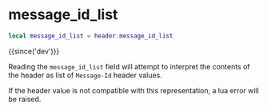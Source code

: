 # message_id_list

```lua
local message_id_list = header.message_id_list
```

{{since('dev')}}

Reading the `message_id_list` field will attempt to interpret the contents of the
header as list of `Message-Id` header values.

If the header value is not compatible with this representation, a lua error
will be raised.
